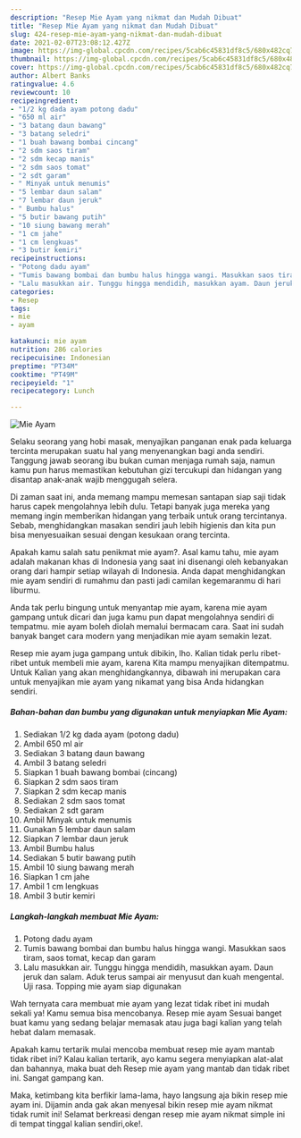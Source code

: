 ```yaml
---
description: "Resep Mie Ayam yang nikmat dan Mudah Dibuat"
title: "Resep Mie Ayam yang nikmat dan Mudah Dibuat"
slug: 424-resep-mie-ayam-yang-nikmat-dan-mudah-dibuat
date: 2021-02-07T23:08:12.427Z
image: https://img-global.cpcdn.com/recipes/5cab6c45831df8c5/680x482cq70/mie-ayam-foto-resep-utama.jpg
thumbnail: https://img-global.cpcdn.com/recipes/5cab6c45831df8c5/680x482cq70/mie-ayam-foto-resep-utama.jpg
cover: https://img-global.cpcdn.com/recipes/5cab6c45831df8c5/680x482cq70/mie-ayam-foto-resep-utama.jpg
author: Albert Banks
ratingvalue: 4.6
reviewcount: 10
recipeingredient:
- "1/2 kg dada ayam potong dadu"
- "650 ml air"
- "3 batang daun bawang"
- "3 batang seledri"
- "1 buah bawang bombai cincang"
- "2 sdm saos tiram"
- "2 sdm kecap manis"
- "2 sdm saos tomat"
- "2 sdt garam"
- " Minyak untuk menumis"
- "5 lembar daun salam"
- "7 lembar daun jeruk"
- " Bumbu halus"
- "5 butir bawang putih"
- "10 siung bawang merah"
- "1 cm jahe"
- "1 cm lengkuas"
- "3 butir kemiri"
recipeinstructions:
- "Potong dadu ayam"
- "Tumis bawang bombai dan bumbu halus hingga wangi. Masukkan saos tiram, saos tomat, kecap dan garam"
- "Lalu masukkan air. Tunggu hingga mendidih, masukkan ayam. Daun jeruk dan salam. Aduk terus sampai air menyusut dan kuah mengental. Uji rasa. Topping mie ayam siap digunakan"
categories:
- Resep
tags:
- mie
- ayam

katakunci: mie ayam 
nutrition: 286 calories
recipecuisine: Indonesian
preptime: "PT34M"
cooktime: "PT49M"
recipeyield: "1"
recipecategory: Lunch

---
```



![Mie Ayam](https://img-global.cpcdn.com/recipes/5cab6c45831df8c5/680x482cq70/mie-ayam-foto-resep-utama.jpg)

Selaku seorang yang hobi masak, menyajikan panganan enak pada keluarga tercinta merupakan suatu hal yang menyenangkan bagi anda sendiri. Tanggung jawab seorang ibu bukan cuman menjaga rumah saja, namun kamu pun harus memastikan kebutuhan gizi tercukupi dan hidangan yang disantap anak-anak wajib menggugah selera.

Di zaman  saat ini, anda memang mampu memesan santapan siap saji tidak harus capek mengolahnya lebih dulu. Tetapi banyak juga mereka yang memang ingin memberikan hidangan yang terbaik untuk orang tercintanya. Sebab, menghidangkan masakan sendiri jauh lebih higienis dan kita pun bisa menyesuaikan sesuai dengan kesukaan orang tercinta. 



Apakah kamu salah satu penikmat mie ayam?. Asal kamu tahu, mie ayam adalah makanan khas di Indonesia yang saat ini disenangi oleh kebanyakan orang dari hampir setiap wilayah di Indonesia. Anda dapat menghidangkan mie ayam sendiri di rumahmu dan pasti jadi camilan kegemaranmu di hari liburmu.

Anda tak perlu bingung untuk menyantap mie ayam, karena mie ayam gampang untuk dicari dan juga kamu pun dapat mengolahnya sendiri di tempatmu. mie ayam boleh diolah memalui bermacam cara. Saat ini sudah banyak banget cara modern yang menjadikan mie ayam semakin lezat.

Resep mie ayam juga gampang untuk dibikin, lho. Kalian tidak perlu ribet-ribet untuk membeli mie ayam, karena Kita mampu menyajikan ditempatmu. Untuk Kalian yang akan menghidangkannya, dibawah ini merupakan cara untuk menyajikan mie ayam yang nikamat yang bisa Anda hidangkan sendiri.

<!--inarticleads1-->

##### Bahan-bahan dan bumbu yang digunakan untuk menyiapkan Mie Ayam:

1. Sediakan 1/2 kg dada ayam (potong dadu)
1. Ambil 650 ml air
1. Sediakan 3 batang daun bawang
1. Ambil 3 batang seledri
1. Siapkan 1 buah bawang bombai (cincang)
1. Siapkan 2 sdm saos tiram
1. Siapkan 2 sdm kecap manis
1. Sediakan 2 sdm saos tomat
1. Sediakan 2 sdt garam
1. Ambil  Minyak untuk menumis
1. Gunakan 5 lembar daun salam
1. Siapkan 7 lembar daun jeruk
1. Ambil  Bumbu halus
1. Sediakan 5 butir bawang putih
1. Ambil 10 siung bawang merah
1. Siapkan 1 cm jahe
1. Ambil 1 cm lengkuas
1. Ambil 3 butir kemiri




<!--inarticleads2-->

##### Langkah-langkah membuat Mie Ayam:

1. Potong dadu ayam
1. Tumis bawang bombai dan bumbu halus hingga wangi. Masukkan saos tiram, saos tomat, kecap dan garam
1. Lalu masukkan air. Tunggu hingga mendidih, masukkan ayam. Daun jeruk dan salam. Aduk terus sampai air menyusut dan kuah mengental. Uji rasa. Topping mie ayam siap digunakan




Wah ternyata cara membuat mie ayam yang lezat tidak ribet ini mudah sekali ya! Kamu semua bisa mencobanya. Resep mie ayam Sesuai banget buat kamu yang sedang belajar memasak atau juga bagi kalian yang telah hebat dalam memasak.

Apakah kamu tertarik mulai mencoba membuat resep mie ayam mantab tidak ribet ini? Kalau kalian tertarik, ayo kamu segera menyiapkan alat-alat dan bahannya, maka buat deh Resep mie ayam yang mantab dan tidak ribet ini. Sangat gampang kan. 

Maka, ketimbang kita berfikir lama-lama, hayo langsung aja bikin resep mie ayam ini. Dijamin anda gak akan menyesal bikin resep mie ayam nikmat tidak rumit ini! Selamat berkreasi dengan resep mie ayam nikmat simple ini di tempat tinggal kalian sendiri,oke!.


